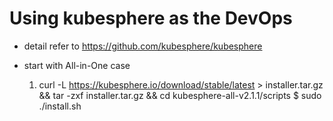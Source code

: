 # Using kubesphere as the DevOps

* detail refer to https://github.com/kubesphere/kubesphere

* start with All-in-One case 
    1. curl -L https://kubesphere.io/download/stable/latest > installer.tar.gz \
       && tar -zxf installer.tar.gz && cd kubesphere-all-v2.1.1/scripts
       $ sudo ./install.sh
